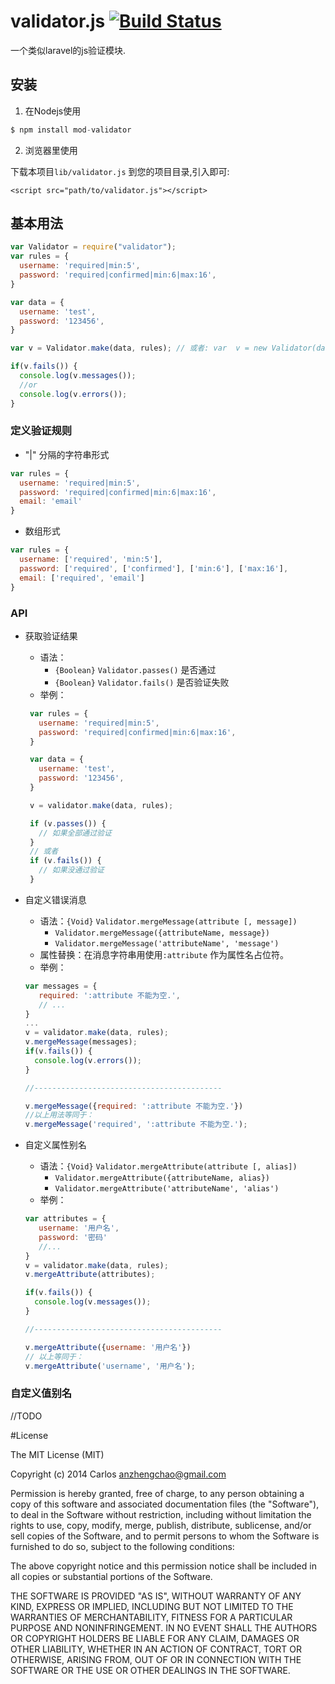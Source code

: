 validator.js [![Build Status](https://travis-ci.org/overtrue/validator.js.png)](https://travis-ci.org/overtrue/validator.js)
============

一个类似laravel的js验证模块.

## 安装

1. 在Nodejs使用

  ```javascript
  $ npm install mod-validator
  ```

2. 浏览器里使用

  下载本项目`lib/validator.js` 到您的项目目录,引入即可:

  ```
  <script src="path/to/validator.js"></script>
  ```

## 基本用法
```javascript
var Validator = require("validator");
var rules = {
  username: 'required|min:5',
  password: 'required|confirmed|min:6|max:16',
}

var data = {
  username: 'test',
  password: '123456',
}

var v = Validator.make(data, rules); // 或者: var  v = new Validator(data, rules)

if(v.fails()) {
  console.log(v.messages());
  //or
  console.log(v.errors());
}
```

### 定义验证规则
  - "|" 分隔的字符串形式
  ```javascript
  var rules = {
    username: 'required|min:5',
    password: 'required|confirmed|min:6|max:16',
    email: 'email'
  }
  ```

  - 数组形式
  ```javascript
  var rules = {
    username: ['required', 'min:5'],
    password: ['required', ['confirmed'], ['min:6'], ['max:16'],
    email: ['required', 'email']
  }
  ```

### API
 - 获取验证结果
   + 语法：
     + `{Boolean}` `Validator.passes()` 是否通过
     + `{Boolean}` `Validator.fails()` 是否验证失败
   + 举例：
   ```javascript
    var rules = {
      username: 'required|min:5',
      password: 'required|confirmed|min:6|max:16',
    }

    var data = {
      username: 'test',
      password: '123456',
    }

    v = validator.make(data, rules);

    if (v.passes()) {
      // 如果全部通过验证
    } 
    // 或者
    if (v.fails()) {
      // 如果没通过验证
    } 
   ```

 - 自定义错误消息
   + 语法：`{Void}` `Validator.mergeMessage(attribute [, message])`
      - `Validator.mergeMessage({attributeName, message})`
      - `Validator.mergeMessage('attributeName', 'message')`
   + 属性替换：在消息字符串用使用`:attribute` 作为属性名占位符。
   + 举例：
    ```javascript
    var messages = {
       required: ':attribute 不能为空.',
       // ...
    }
    ...
    v = validator.make(data, rules);
    v.mergeMessage(messages);
    if(v.fails()) {
      console.log(v.errors());
    }

    //------------------------------------------

    v.mergeMessage({required: ':attribute 不能为空.'}) 
    //以上用法等同于：
    v.mergeMessage('required', ':attribute 不能为空.');
    ```


- 自定义属性别名
  + 语法：`{Void}` `Validator.mergeAttribute(attribute [, alias])`
    + `Validator.mergeAttribute({attributeName, alias})`
    + `Validator.mergeAttribute('attributeName', 'alias')`
  + 举例：

  ```javascript
  var attributes = {
     username: '用户名',
     password: '密码'
     //...
  }
  v = validator.make(data, rules);
  v.mergeAttribute(attributes);

  if(v.fails()) {
    console.log(v.messages());
  }

  //------------------------------------------

  v.mergeAttribute({username: '用户名'}) 
  // 以上等同于：
  v.mergeAttribute('username', '用户名');
  ```

### 自定义值别名
//TODO

#License

The MIT License (MIT)

Copyright (c) 2014 Carlos <anzhengchao@gmail.com>

Permission is hereby granted, free of charge, to any person obtaining a copy
of this software and associated documentation files (the "Software"), to deal
in the Software without restriction, including without limitation the rights
to use, copy, modify, merge, publish, distribute, sublicense, and/or sell
copies of the Software, and to permit persons to whom the Software is
furnished to do so, subject to the following conditions:

The above copyright notice and this permission notice shall be included in
all copies or substantial portions of the Software.

THE SOFTWARE IS PROVIDED "AS IS", WITHOUT WARRANTY OF ANY KIND, EXPRESS OR
IMPLIED, INCLUDING BUT NOT LIMITED TO THE WARRANTIES OF MERCHANTABILITY,
FITNESS FOR A PARTICULAR PURPOSE AND NONINFRINGEMENT. IN NO EVENT SHALL THE
AUTHORS OR COPYRIGHT HOLDERS BE LIABLE FOR ANY CLAIM, DAMAGES OR OTHER
LIABILITY, WHETHER IN AN ACTION OF CONTRACT, TORT OR OTHERWISE, ARISING FROM,
OUT OF OR IN CONNECTION WITH THE SOFTWARE OR THE USE OR OTHER DEALINGS IN
THE SOFTWARE.
